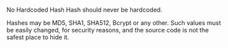 No Hardcoded Hash
Hash should never be hardcoded. 

Hashes may be MD5, SHA1, SHA512, Bcrypt or any other. Such values must be easily changed, for security reasons, and the source code is not the safest place to hide it. 

<?php

    // Those strings may be sha512 hashes. 
    // it is recomemdned to check if they are static or should be put into configuration
    $init512 = array( // initial values for SHA512
        '6a09e667f3bcc908', 'bb67ae8584caa73b', '3c6ef372fe94f82b', 'a54ff53a5f1d36f1', 
    );

?>

